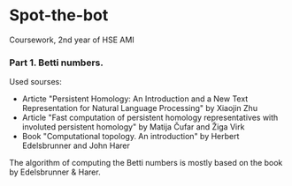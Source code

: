 # Spot-the-bot
Coursework, 2nd year of HSE AMI


### Part 1. Betti numbers.
Used sourses:
- Articte "Persistent Homology: An Introduction and a New Text Representation for Natural Language Processing" by Xiaojin Zhu
- Article "Fast computation of persistent homology representatives with involuted persistent homology" by Matija Čufar and Žiga Virk
- Book "Computational topology. An introduction" by Herbert Edelsbrunner and John Harer

The algorithm of computing the Betti numbers is mostly based on the book by Edelsbrunner & Harer.
